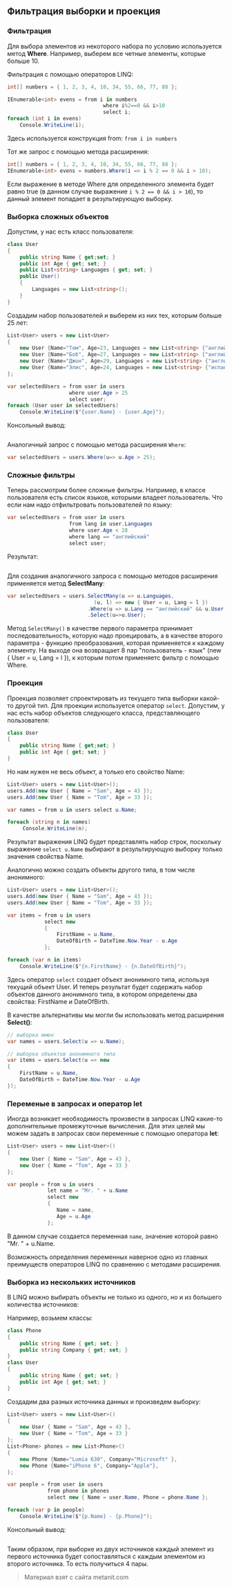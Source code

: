 ## Фильтрация выборки и проекция

### Фильтрация

Для выбора элементов из некоторого набора по условию используется метод **Where**. Например, выберем все четные элементы, которые больше 10.

Фильтрация с помощью операторов LINQ:

```cs
int[] numbers = { 1, 2, 3, 4, 10, 34, 55, 66, 77, 88 };

IEnumerable<int> evens = from i in numbers
                               where i%2==0 && i>10
                               select i;
foreach (int i in evens)
    Console.WriteLine(i);
```

Здесь используется конструкция from: `from i in numbers`

Тот же запрос с помощью метода расширения:

```cs
int[] numbers = { 1, 2, 3, 4, 10, 34, 55, 66, 77, 88 };
IEnumerable<int> evens = numbers.Where(i => i % 2 == 0 && i > 10);
```

Если выражение в методе Where для определенного элемента будет равно true (в данном случае выражение `i % 2 == 0 && i > 10`), то данный элемент попадает в результирующую выборку.

### Выборка сложных объектов

Допустим, у нас есть класс пользователя:

```cs
class User
{
    public string Name { get;set; }
    public int Age { get; set; }
    public List<string> Languages { get; set; }
    public User()
    {
        Languages = new List<string>();
    }
}
```

Создадим набор пользователей и выберем из них тех, которым больше 25 лет:

```cs
List<User> users = new List<User>
{
    new User {Name="Том", Age=23, Languages = new List<string> {"английский", "немецкий" }},
    new User {Name="Боб", Age=27, Languages = new List<string> {"английский", "французский" }},
    new User {Name="Джон", Age=29, Languages = new List<string> {"английский", "испанский" }},
    new User {Name="Элис", Age=24, Languages = new List<string> {"испанский", "немецкий" }}
};

var selectedUsers = from user in users
                    where user.Age > 25
                    select user;
foreach (User user in selectedUsers)
    Console.WriteLine($"{user.Name} - {user.Age}");
```

Консольный вывод:

```

```

Аналогичный запрос с помощью метода расширения `Where`:

```cs
var selectedUsers = users.Where(u=> u.Age > 25);
```

### Сложные фильтры

Теперь рассмотрим более сложные фильтры. Например, в классе пользователя есть список языков, которыми владеет пользователь. Что если нам надо отфильтровать пользователей по языку:

```cs
var selectedUsers = from user in users
                    from lang in user.Languages
                    where user.Age < 28
                    where lang == "английский"
                    select user;
```

Результат:

```

```

Для создания аналогичного запроса с помощью методов расширения применяется метод **SelectMany**:

```cs
var selectedUsers = users.SelectMany(u => u.Languages,
                            (u, l) => new { User = u, Lang = l })
                          .Where(u => u.Lang == "английский" && u.User.Age < 28)
                          .Select(u=>u.User);
```

Метод `SelectMany()` в качестве первого параметра принимает последовательность, которую надо проецировать, а в качестве второго параметра - функцию преобразования, которая применяется к каждому элементу. На выходе она возвращает 8 пар "пользователь - язык" (new { User = u, Lang = l }), к которым потом применяетс фильтр с помощью Where.

### Проекция

Проекция позволяет спроектировать из текущего типа выборки какой-то другой тип. Для проекции используется оператор `select`. Допустим, у нас есть набор объектов следующего класса, представляющего пользователя:

```cs
class User
{
    public string Name { get;set; }
    public int Age { get; set; }
}
```

Но нам нужен не весь объект, а только его свойство Name:

```cs
List<User> users = new List<User>();
users.Add(new User { Name = "Sam", Age = 43 });
users.Add(new User { Name = "Tom", Age = 33 });

var names = from u in users select u.Name;

foreach (string n in names)
     Console.WriteLine(n);
```

Результат выражения LINQ будет представлять набор строк, поскольку выражение `select u.Name` выбирают в результирующую выборку только значения свойства Name.

Аналогично можно создать объекты другого типа, в том числе анонимного:

```cs
List<User> users = new List<User>();
users.Add(new User { Name = "Sam", Age = 43 });
users.Add(new User { Name = "Tom", Age = 33 });

var items = from u in users 
            select new 
            { 
                FirstName = u.Name, 
                DateOfBirth = DateTime.Now.Year - u.Age 
            };

foreach (var n in items)
    Console.WriteLine($"{n.FirstName} - {n.DateOfBirth}");
```

Здесь оператор `select` создает объект анонимного типа, используя текущий объект User. И теперь результат будет содержать набор объектов данного анонимного типа, в котором определены два свойства: FirstName и DateOfBirth.

В качестве альтернативы мы могли бы использовать метод расширения **Select()**:

```cs
// выборка имен
var names = users.Select(u => u.Name);

// выборка объектов анонимного типа
var items = users.Select(u => new 
{ 
    FirstName = u.Name, 
    DateOfBirth = DateTime.Now.Year - u.Age 
});
```

### Переменые в запросах и оператор let

Иногда возникает необходимость произвести в запросах LINQ какие-то дополнительные промежуточные вычисления. Для этих целей мы можем задать в запросах свои переменные с помощью оператора **let**:

```cs
List<User> users = new List<User>()
{
    new User { Name = "Sam", Age = 43 },
    new User { Name = "Tom", Age = 33 }
};

var people = from u in users
             let name = "Mr. " + u.Name
             select new
             {
                Name = name,
                Age = u.Age
             };
```

В данном случае создается переменная `name`, значение которой равно "Mr. " + u.Name.

Возможность определения переменных наверное одно из главных преимуществ операторов LINQ по сравнению с методами расширения.

### Выборка из нескольких источников

В LINQ можно выбирать объекты не только из одного, но и из большего количества источников:

Например, возьмем классы:

```cs
class Phone
{
    public string Name { get; set; }
    public string Company { get; set; }
}
class User
{
    public string Name { get; set; }
    public int Age { get; set; }
}
```

Создадим два разных источника данных и произведем выборку:

```cs
List<User> users = new List<User>()
{
    new User { Name = "Sam", Age = 43 },
    new User { Name = "Tom", Age = 33 }
};
List<Phone> phones = new List<Phone>()
{
    new Phone {Name="Lumia 630", Company="Microsoft" },
    new Phone {Name="iPhone 6", Company="Apple"},
};

var people = from user in users
             from phone in phones
             select new { Name = user.Name, Phone = phone.Name };

foreach (var p in people)
    Console.WriteLine($"{p.Name} - {p.Phone}");
```

Консольный вывод:

```

```

Таким образом, при выборке из двух источников каждый элемент из первого источника будет сопоставляться с каждым элементом из второго источника. То есть получиться 4 пары.


> Материал взят с сайта metanit.com